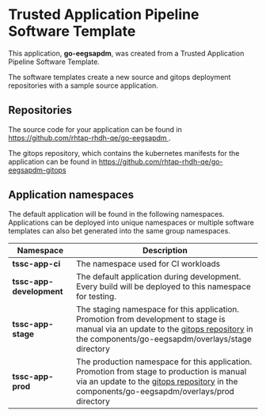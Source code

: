 # Trusted Application Pipeline Software Template

This application, **go-eegsapdm**, was created from a Trusted Application Pipeline Software Template.

The software templates create a new source and gitops deployment repositories with a sample source application. 

## Repositories

The source code for your application can be found in [https://github.com/rhtap-rhdh-qe/go-eegsapdm ](https://github.com/rhtap-rhdh-qe/go-eegsapdm ).
 
The gitops repository, which contains the kubernetes manifests for the application can be found in 
[https://github.com/rhtap-rhdh-qe/go-eegsapdm-gitops ](https://github.com/rhtap-rhdh-qe/go-eegsapdm-gitops ) 

## Application namespaces 

The default application will be found in the following namespaces. Applications can be deployed into unique namespaces or multiple software templates can also bet generated into the same group namespaces.  

|  Namespace   |  Description   |  
| -------- | -------- |
| **tssc-app-ci** | The namespace used for CI workloads |
| **tssc-app-development** | The default application during development. Every build will be deployed to this namespace for testing. |
| **tssc-app-stage** | The staging namespace for this application. Promotion from development to stage is manual via an update to the [gitops repository](https://github.com/rhtap-rhdh-qe/go-eegsapdm-gitops ) in the components/go-eegsapdm/overlays/stage directory |
| **tssc-app-prod** | The production namespace for this application. Promotion from stage to production is manual via an update to the [gitops repository](https://github.com/rhtap-rhdh-qe/go-eegsapdm-gitops ) in the components/go-eegsapdm/overlays/prod directory |